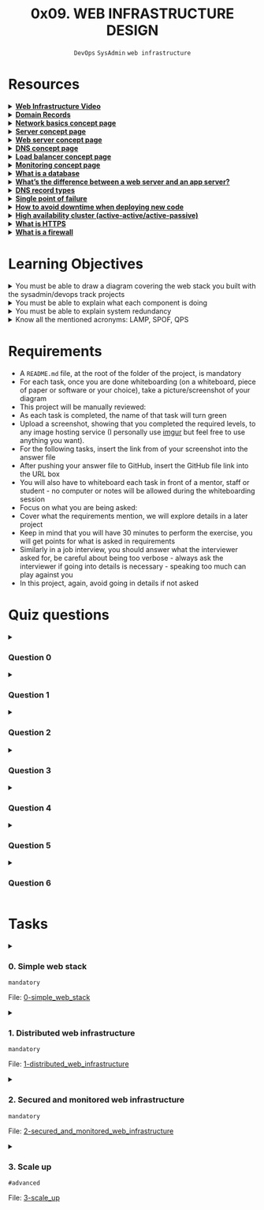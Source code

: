 <h1 align="center"><b>0x09. WEB INFRASTRUCTURE DESIGN</b></h1>
<div align="center"><code>DevOps</code> <code>SysAdmin</code> <code>web infrastructure</code></div>

<!-- # Background Context -->

# Resources
<details>
<summary><b><a href="https://youtu.be/lQNEW76KdYg">Web Infrastructure Video</a></b></summary>


</details>

<details>
<summary><b><a href="">Domain Records</a></b></summary><br>

A domain record is a piece of information that tells the Domain Name System (DNS) how to handle requests for a particular domain name. DNS records are stored on DNS servers, which are distributed around the world.

There are many different types of domain records, but the most common types are:

* **A records:** Map a domain name to an IPv4 address.
* **AAAA records:** Map a domain name to an IPv6 address.
* **CNAME records:** Alias one domain name to another domain name.
* **MX records:** Specify the mail servers that should handle email for a domain name.
* **TXT records:** Store arbitrary text information about a domain name.

Other types of domain records include NS records, SOA records, and SRV records.

</details>


<details>
<summary><b><a href="https://intranet.alxswe.com/concepts/33">Network basics concept page</a></b></summary>


</details>

<details>
<summary><b><a href="https://intranet.alxswe.com/concepts/67">Server concept page</a></b></summary>


</details>

<details>
<summary><b><a href="https://intranet.alxswe.com/concepts/17">Web server concept page</a></b></summary>


</details>

<details>
<summary><b><a href="https://intranet.alxswe.com/concepts/12">DNS concept page</a></b></summary>

Imagine the internet is a library. Each website is a book in the library. The domain name is like the title of the book. The IP address is like the location of the book on the shelf.

DNS is like the librarian. When you want to find a book, you don't have to know where it is on the shelf. You just ask the librarian and they'll tell you.

DNS works in the same way. When you type a website address into your web browser, it's like asking the librarian where the book is. DNS tells your web browser the IP address of the website so it can find it and load it.
</details>

<details>
<summary><b><a href="https://intranet.alxswe.com/concepts/46">Load balancer concept page</a></b></summary>


</details>

<details>
<summary><b><a href="https://intranet.alxswe.com/concepts/13">Monitoring concept page</a></b></summary>


</details>

<details>
<summary><b><a href="https://www.oracle.com/ke/database/what-is-database/">What is a database</a></b></summary>


</details>

<details>
<summary><b><a href="https://www.infoworld.com/article/2077354/app-server-web-server-what-s-the-difference.html">What’s the difference between a web server and an app server?</a></b></summary>


</details>

<details>
<summary><b><a href="https://www.site24x7.com/learn/dns-record-types.html">DNS record types</a></b></summary>


</details>

<details>
<summary><b><a href="https://avinetworks.com/glossary/single-point-of-failure/">Single point of failure</a></b></summary>


</details>

<details>
<summary><b><a href="https://softwareengineering.stackexchange.com/questions/35063/how-do-you-update-your-production-codebase-database-schema-without-causing-downt#answers-header">How to avoid downtime when deploying new code</a></b></summary>


</details>

<details>
<summary><b><a href="https://docs.oracle.com/cd/E17904_01/core.1111/e10106/intro.htm#ASHIA712">High availability cluster (active-active/active-passive)</a></b></summary>


</details>

<details>
<summary><b><a href="https://www.instantssl.com/http-vs-https">What is HTTPS</a></b></summary>


</details>

<details>
<summary><b><a href="https://www.webopedia.com/definitions/firewall/">What is a firewall</a></b></summary>


</details>


<!-- **man or help:**
- `` -->

# Learning Objectives
<details>
<summary><b><a href=" "> </a></b>You must be able to draw a diagram covering the web stack you built with the sysadmin/devops track projects</summary>


</details>

<details>
<summary><b><a href=" "> </a></b>You must be able to explain what each component is doing</summary>


</details>

<details>
<summary><b><a href=" "> </a></b>You must be able to explain system redundancy</summary>


</details>

<details>
<summary><b><a href=" "> </a></b>Know all the mentioned acronyms: LAMP, SPOF, QPS</summary>


</details>

# Requirements
- A `README.md` file, at the root of the folder of the project, is mandatory
- For each task, once you are done whiteboarding (on a whiteboard, piece of paper or software or your choice), take a picture/screenshot of your diagram
- This project will be manually reviewed:
- As each task is completed, the name of that task will turn green
- Upload a screenshot, showing that you completed the required levels, to any image hosting service (I personally use [imgur](https://imgur.com/) but feel free to use anything you want).
- For the following tasks, insert the link from of your screenshot into the answer file
- After pushing your answer file to GitHub, insert the GitHub file link into the URL box
- You will also have to whiteboard each task in front of a mentor, staff or student - no computer or notes will be allowed during the whiteboarding session
- Focus on what you are being asked:
- Cover what the requirements mention, we will explore details in a later project
- Keep in mind that you will have 30 minutes to perform the exercise, you will get points for what is asked in requirements
- Similarly in a job interview, you should answer what the interviewer asked for, be careful about being too verbose - always ask the interviewer if going into details is necessary - speaking too much can play against you
- In this project, again, avoid going in details if not asked

<!-- # More Info -->

# Quiz questions
<details>
<summary><h3>Question 0</h3></summary>

What is HTTPS?
- [x] A version of HTTP that secure the traffic between your browser and the website by encrypting it.
- [ ] A version of HTTP that protect your personal information.
- [ ] A faster version of HTTP.
</details>

<details>
<summary><h3>Question 1</h3></summary>

What is a codebase?
- [ ] Is the most important files of a software system.
- [x] Is the collection of source code that is used to build a software system.
- [ ] A list of software libraries.
</details>

<details>
<summary><h3>Question 2</h3></summary>

What is a web server?
- [ ] A web server is a software that serves web pages to clients upon their request.
- [x] A web server is a software that serves web pages to clients upon their request, it does this over the protocol HTTP.
- [ ] A web server is a software or physical device serving web pages over HTTP.
</details>

<details>
<summary><h3>Question 3</h3></summary>

What is a database?
- [x] Is a collection of information that is stored and organized so that it can be easily accessed, updated and managed.
- [ ] Is a collection of information that is stored on a physical server and organized so that it can be easily accessed, updated and managed.
- [ ] Is a collection of text files that are stored so that it can be easily accessed, updated and managed by the local application.
</details>

<details>
<summary><h3>Question 4</h3></summary>

What is TCP/IP?
- [ ] Transmission Control Protocol/Internet Protocol, is a suite of communications protocols used to interconnect network devices on private network.
- [ ] Transmission Control Protocol/Internet Protocol, is a suite of communications protocols used to interconnect network devices on the Internet.
- [x] Transmission Control Protocol/Internet Protocol, is a suite of communications protocols used to interconnect network devices on the Internet or any private network.
</details>

<details>
<summary><h3>Question 5</h3></summary>

What is a DNS?
- [ ] A system that contain all Internet IPs.
- [x] A system to translate domain names into IP addresses.
- [ ] A list of domain names.
</details>

<details>
<summary><h3>Question 6</h3></summary>

What is a server?
- [ ] A server is returning information to other computers when asked.
- [ ] A server is a software that serves web pages.
- [x] A server is a device, a virtual device or computer program or providing functionality for other programs or devices, called “clients”.
</details>

# Tasks
<details>
<summary>

### 0. Simple web stack
`mandatory`

File: [0-simple_web_stack]()
</summary>

A lot of websites are powered by simple web infrastructure, a lot of time it is composed of a single server with a [LAMP stack](https://en.wikipedia.org/wiki/LAMP_%28software_bundle%29).

On a whiteboard, design a one server web infrastructure that hosts the website that is reachable via `www.foobar.com`. Start your explanation by having a user wanting to access your website.

Requirements:

- You must use:
    - 1 server
    - 1 web server (Nginx)
    - 1 application server
    - 1 application files (your code base)
    - 1 database (MySQL)
    - 1 domain name `foobar.com` configured with a `www` record that points to your server IP `8.8.8.8`
- You must be able to explain some specifics about this infrastructure:
    - What is a server
    - What is the role of the domain name
    - What type of DNS record `www` is in `www.foobar.com`
    - What is the role of the web server
    - What is the role of the application server
    - What is the role of the database
    - What is the server using to communicate with the computer of the user requesting the website
- You must be able to explain what the issues are with this infrastructure:
    - SPOF
    - Downtime when maintenance needed (like deploying new code web server needs to be restarted)
    - Cannot scale if too much incoming traffic

Please, remember that everything must be written in English to further your technical ability in a variety of settings.
</details>

<details>
<summary>

### 1. Distributed web infrastructure
`mandatory`

File: [1-distributed_web_infrastructure]()
</summary>

On a whiteboard, design a three server web infrastructure that hosts the website `www.foobar.com`.

Requirements:

- You must add:
    - 2 servers
    - 1 web server (Nginx)
    - 1 application server
    - 1 load-balancer (HAproxy)
    - 1 set of application files (your code base)
    - 1 database (MySQL)
- You must be able to explain some specifics about this infrastructure:
    - For every additional element, why you are adding it
    - What distribution algorithm your load balancer is configured with and how it works
    - Is your load-balancer enabling an Active-Active or Active-Passive setup, explain the difference between both
    - How a database Primary-Replica (Master-Slave) cluster works
    - What is the difference between the Primary node and the Replica node in regard to the application
- You must be able to explain what the issues are with this infrastructure:
    - Where are SPOF
    - Security issues (no firewall, no HTTPS)
    - No monitoring

Please, remember that everything must be written in English to further your technical ability in a variety of settings.
</details>

<details>
<summary>

### 2. Secured and monitored web infrastructure
`mandatory`

File: [2-secured_and_monitored_web_infrastructure]()
</summary>

On a whiteboard, design a three server web infrastructure that hosts the website `www.foobar.com`, it must be secured, serve encrypted traffic, and be monitored.

Requirements:

- You must add:
    - 3 firewalls
    - 1 SSL certificate to serve `www.foobar.com` over HTTPS
    - 3 monitoring clients (data collector for Sumologic or other monitoring services)
- You must be able to explain some specifics about this infrastructure:
    - For every additional element, why you are adding it
    - What are firewalls for
    - Why is the traffic served over HTTPS
    - What monitoring is used for
    - How the monitoring tool is collecting data
    - Explain what to do if you want to monitor your web server QPS
- You must be able to explain what the issues are with this infrastructure:
    - Why terminating SSL at the load balancer level is an issue
    - Why having only one MySQL server capable of accepting writes is an issue
    - Why having servers with all the same components (database, web server and application server) might be a problem

Please, remember that everything must be written in English to further your technical ability in a variety of settings.
</details>

<details>
<summary>

### 3. Scale up
`#advanced`

File: [3-scale_up]()
</summary>

Readme

- [Application server vs web server](https://www.nginx.com/resources/glossary/application-server-vs-web-server/)

Requirements:

- You must add:
    - 1 server
    - 1 load-balancer (HAproxy) configured as cluster with the other one
    - Split components (web server, application server, database) with their own server
- You must be able to explain some specifics about this infrastructure:
    - For every additional element, why you are adding it

Please, remember that everything must be written in English to further your technical ability in a variety of settings.
</details>

